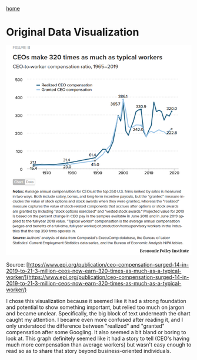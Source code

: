 [home](/README.md)

# Original Data Visualization
![original visualization](/images/original_ceo.png)

Source: [https://www.epi.org/publication/ceo-compensation-surged-14-in-2019-to-21-3-million-ceos-now-earn-320-times-as-much-as-a-typical-worker/](https://www.epi.org/publication/ceo-compensation-surged-14-in-2019-to-21-3-million-ceos-now-earn-320-times-as-much-as-a-typical-worker/)

I chose this visualization because it seemed like it had a strong foundation and potential to show something important, but relied too much on jargon and became unclear. Specifically, the big block of text underneath the chart caught my attention. I became even more confused after reading it, and I only understood the difference between "realized" and "granted" compensation after some Googling. It also seemed a bit bland or boring to look at. This graph definitely seemed like it had a story to tell (CEO's having much more compensation than average workers) but wasn't easy enough to read so as to share that story beyond business-oriented individuals.

# 
